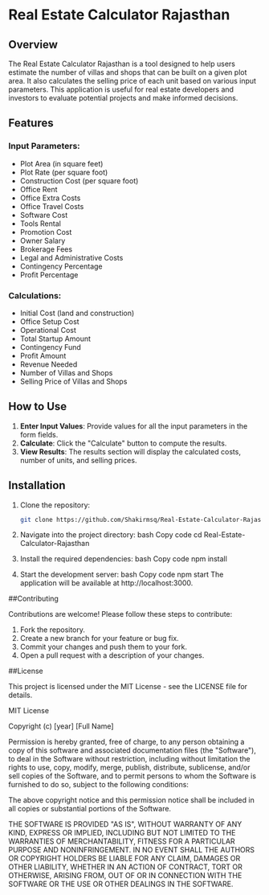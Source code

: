 # Real Estate Calculator Rajasthan

## Overview
The Real Estate Calculator Rajasthan is a tool designed to help users estimate the number of villas and shops that can be built on a given plot area. It also calculates the selling price of each unit based on various input parameters. This application is useful for real estate developers and investors to evaluate potential projects and make informed decisions.

## Features

### Input Parameters:
- Plot Area (in square feet)
- Plot Rate (per square foot)
- Construction Cost (per square foot)
- Office Rent
- Office Extra Costs
- Office Travel Costs
- Software Cost
- Tools Rental
- Promotion Cost
- Owner Salary
- Brokerage Fees
- Legal and Administrative Costs
- Contingency Percentage
- Profit Percentage

### Calculations:
- Initial Cost (land and construction)
- Office Setup Cost
- Operational Cost
- Total Startup Amount
- Contingency Fund
- Profit Amount
- Revenue Needed
- Number of Villas and Shops
- Selling Price of Villas and Shops

## How to Use
1. **Enter Input Values**: Provide values for all the input parameters in the form fields.
2. **Calculate**: Click the "Calculate" button to compute the results.
3. **View Results**: The results section will display the calculated costs, number of units, and selling prices.

## Installation
1. Clone the repository:
   ```bash
   git clone https://github.com/Shakirmsq/Real-Estate-Calculator-Rajasthan.git
   
2. Navigate into the project directory:
bash
Copy code
cd Real-Estate-Calculator-Rajasthan

3. Install the required dependencies:
bash
Copy code
npm install

4. Start the development server:
bash
Copy code
npm start
The application will be available at http://localhost:3000.


##Contributing

Contributions are welcome! Please follow these steps to contribute:

1. Fork the repository.
2. Create a new branch for your feature or bug fix.
3. Commit your changes and push them to your fork.
4. Open a pull request with a description of your changes.
   

##License

This project is licensed under the MIT License - see the LICENSE file for details.

MIT License

Copyright (c) [year] [Full Name]

Permission is hereby granted, free of charge, to any person obtaining a copy
of this software and associated documentation files (the "Software"), to deal
in the Software without restriction, including without limitation the rights
to use, copy, modify, merge, publish, distribute, sublicense, and/or sell
copies of the Software, and to permit persons to whom the Software is
furnished to do so, subject to the following conditions:

The above copyright notice and this permission notice shall be included in all
copies or substantial portions of the Software.

THE SOFTWARE IS PROVIDED "AS IS", WITHOUT WARRANTY OF ANY KIND, EXPRESS OR
IMPLIED, INCLUDING BUT NOT LIMITED TO THE WARRANTIES OF MERCHANTABILITY,
FITNESS FOR A PARTICULAR PURPOSE AND NONINFRINGEMENT. IN NO EVENT SHALL THE
AUTHORS OR COPYRIGHT HOLDERS BE LIABLE FOR ANY CLAIM, DAMAGES OR OTHER
LIABILITY, WHETHER IN AN ACTION OF CONTRACT, TORT OR OTHERWISE, ARISING FROM,
OUT OF OR IN CONNECTION WITH THE SOFTWARE OR THE USE OR OTHER DEALINGS IN THE
SOFTWARE.

